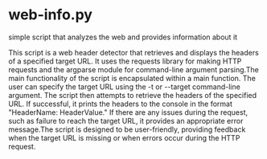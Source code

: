 # web-info.py
simple script that analyzes the web and provides information about it


This script is a web header detector that retrieves and displays the headers of a specified target URL. It uses the requests library for making HTTP requests and the argparse module for command-line argument parsing.The main functionality of the script is encapsulated within a main function. The user can specify the target URL using the -t or --target command-line argument. The script then attempts to retrieve the headers of the specified URL. If successful, it prints the headers to the console in the format "HeaderName: HeaderValue." If there are any issues during the request, such as failure to reach the target URL, it provides an appropriate error message.The script is designed to be user-friendly, providing feedback when the target URL is missing or when errors occur during the HTTP request.
